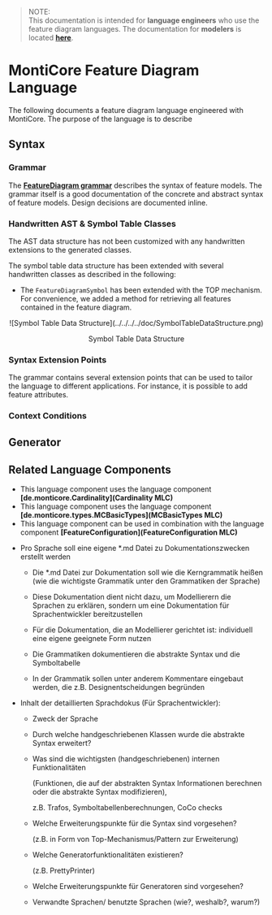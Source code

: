 <!-- List with all references used within this markdown file: -->
[Readme]: ../../../../README.md
[Grammar]: FeatureDiagram.mc4
[SymTabPic]: ../../../../doc/SymbolTableDataStructure.png
[SymTabPic]: ../java/featurediagram
<!-- The following references should pont towards the markdown files, once these exist -->
[Cardinality MLC]: https://git.rwth-aachen.de/monticore/monticore/-/blob/dev/monticore-grammar/src/main/grammars/de/monticore/Cardinality.mc4
[MCBasicTypes MLC]: https://git.rwth-aachen.de/monticore/monticore/-/blob/dev/monticore-grammar/src/main/grammars/de/monticore/types/MCBasicTypes.mc4
[FeatureConfiguration MLC]: FeatureConfiguration.md

> NOTE: <br>
This documentation is intended for  **language engineers** who use the feature diagram languages.
The documentation for **modelers** is located **[here](Readme)**. 

# MontiCore Feature Diagram Language

The following documents a feature diagram language engineered with MontiCore. 
The purpose of the language is to describe 


## Syntax

### Grammar
The **[FeatureDiagram grammar](Grammar)** describes the syntax
of feature models. The grammar itself is a good documentation of the concrete and abstract syntax of 
feature models. Design decisions are documented inline. 

### Handwritten AST & Symbol Table Classes
The AST data structure has not been customized with any handwritten extensions to the generated classes.

The symbol table data structure has been extended with several handwritten classes as described in the 
following:

* The `FeatureDiagramSymbol` has been extended with the TOP mechanism. For convenience, we added a 
method for retrieving all features contained in the feature diagram.

<div align="center">
![Symbol Table Data Structure](../../../../doc/SymbolTableDataStructure.png)

Symbol Table Data Structure
</div>
 
### Syntax Extension Points
The grammar contains several extension points that can be used to tailor the language to 
different applications. For instance, it is possible to add feature attributes.

### Context Conditions

## Generator

## Related Language Components
* This language component uses the language component **[de.monticore.Cardinality](Cardinality MLC)**
* This language component uses the language component **[de.monticore.types.MCBasicTypes](MCBasicTypes MLC)**
* This language component can be used in combination with the language component **[FeatureConfiguration](FeatureConfiguration MLC)**



- Pro Sprache soll eine eigene *.md Datei zu Dokumentationszwecken erstellt werden 

  - Die *.md Datei zur Dokumentation soll wie die Kerngrammatik heißen (wie die wichtigste Grammatik unter den Grammatiken der Sprache)

  - Diese Dokumentation dient nicht dazu, um Modellierern die Sprachen zu erklären, sondern um eine Dokumentation für Sprachentwickler bereitzustellen 

  - Für die Dokumentation, die an Modellierer gerichtet ist: individuell eine eigene geeignete Form nutzen

  - Die Grammatiken dokumentieren die abstrakte Syntax und die Symboltabelle

  - In der Grammatik sollen unter anderem Kommentare eingebaut werden, die z.B. Designentscheidungen begründen

  

- Inhalt der detaillierten Sprachdokus (Für Sprachentwickler): 

  - Zweck der Sprache

  - Durch welche handgeschriebenen Klassen wurde die abstrakte Syntax erweitert?

  - Was sind die wichtigsten (handgeschriebenen) internen Funktionalitäten 

    (Funktionen, die auf der abstrakten Syntax Informationen berechnen oder die abstrakte Syntax modifizieren), 

    z.B. Trafos, Symboltabellenberechnungen, CoCo checks

  - Welche Erweiterungspunkte für die Syntax sind vorgesehen? 

    (z.B. in Form von Top-Mechanismus/Pattern zur Erweiterung)

  - Welche Generatorfunktionalitäten existieren?

    (z.B. PrettyPrinter)

  - Welche Erweiterungspunkte für Generatoren sind vorgesehen?

  - Verwandte Sprachen/ benutzte Sprachen (wie?, weshalb?, warum?)
